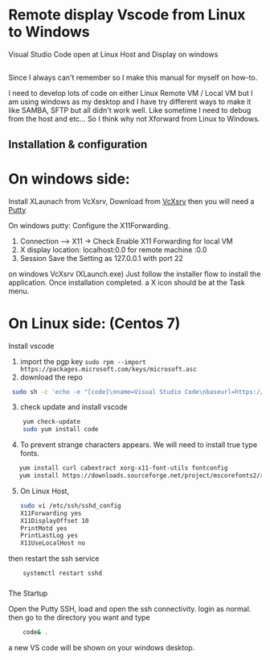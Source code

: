 # Remote display Vscode from Linux to Windows
Visual Studio Code open at Linux Host and Display on windows

##
Since I always can't remember so I make this manual for myself on how-to.

I need to develop lots of code on either Linux Remote VM / Local VM but I am using windows as my desktop and I have try different ways to make it like SAMBA, SFTP but all didn't work well. Like sometime I need to debug from the host and etc... So I think why not Xforward from Linux to Windows.

Installation & configuration
---
#### 
On windows side:
===
Install XLaunach from VcXsrv, Download from <a href="https://sourceforge.net/projects/vcxsrv/" >VcXsrv</a>
then you will need a <a href="https://www.chiark.greenend.org.uk/~sgtatham/putty/latest.html">Putty</a>

On windows putty:
Configure the X11Forwarding. 
1. Connection --> X11  -> Check Enable X11 Forwarding 
   for local VM 
2. X display location: localhost:0.0
   for remote machine 
   <Target Host IP address>:0.0
3. Session Save the Setting as 127.0.0.1 with port 22 

on windows VcXsrv (XLaunch.exe) 
Just follow the installer flow to install the application. Once installation completed. 
a X icon should be at the Task menu. 


On Linux side: (Centos 7) 
======
Install vscode 
1. import the pgp key `sudo rpm --import https://packages.microsoft.com/keys/microsoft.asc` 
2. download the repo 
```bash
 sudo sh -c 'echo -e "[code]\nname=Visual Studio Code\nbaseurl=https://packages.microsoft.com/yumrepos/vscode\nenabled=1\ngpgcheck=1\ngpgkey=https://packages.microsoft.com/keys/microsoft.asc" > /etc/yum.repos.d/vscode.repo' 
 ```
3. check update and install vscode
```bash
    yum check-update
    sudo yum install code
```
4. To prevent strange characters appears. We will need to install true type fonts.
```bash
   yum install curl cabextract xorg-x11-font-utils fontconfig
   yum install https://downloads.sourceforge.net/project/mscorefonts2/rpms/msttcore-fonts-installer-2.6-1.noarch.rpm
```
5. On Linux Host,
    ```bash 
    sudo vi /etc/ssh/sshd_config 
    X11Forwarding yes
    X11DisplayOffset 10
    PrintMotd yes
    PrintLastLog yes
    X11UseLocalHost no
    ```
then restart the ssh service 
   ```bash 
       systemctl restart sshd
   ```
### 
The Startup

Open the Putty SSH, load and open the ssh connectivity. 
login as normal. then go to the directory you want and type 
``` bash 
    code& . 
``` 
a new VS code will be shown on your windows desktop. 

